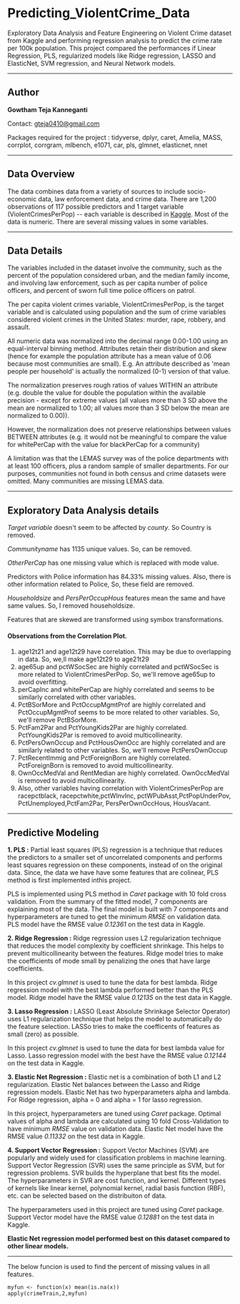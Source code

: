 # Predicting_ViolentCrime_Data
Exploratory Data Analysis and Feature Engineering on Violent Crime dataset from Kaggle and performing regression analysis to predict the crime rate per 100k population. This project compared the performances if Linear Regression, PLS, regularized models like Ridge regression, LASSO and ElasticNet, SVM regression, and Neural Network models.

-------------
Author 
---

**Gowtham Teja Kanneganti**

Contact: gteja0410@gmail.com

Packages required for the project : tidyverse, dplyr, caret, Amelia, MASS, corrplot, corrgram, mlbench, e1071, car, pls, glmnet, elasticnet, nnet

-----
Data Overview
----
The data combines data from a variety of sources to include socio-economic data, law enforcement data, and crime data. There are 1,200 observations of 117 possible predictors and 1 target variable (ViolentCrimesPerPop) -- each variable is described in [Kaggle](https://www.kaggle.com/c/5103-ida-hm6-2018/data). Most of the data is numeric. There are several missing values in some variables.

-----
Data Details
----
The variables included in the dataset involve the community, such as the percent of the population considered urban, and the median family income, and involving law enforcement, such as per capita number of police officers, and percent of sworn full time police officers on patrol.

The per capita violent crimes variable, ViolentCrimesPerPop, is the target variable and is calculated using population and the sum of crime variables considered violent crimes in the United States: murder, rape, robbery, and assault.

All numeric data was normalized into the decimal range 0.00-1.00 using an equal-interval binning method. Attributes retain their distribution and skew (hence for example the population attribute has a mean value of 0.06 because most communities are small). E.g. An attribute described as 'mean people per household' is actually the normalized (0-1) version of that value.

The normalization preserves rough ratios of values WITHIN an attribute (e.g. double the value for double the population within the available precision - except for extreme values (all values more than 3 SD above the mean are normalized to 1.00; all values more than 3 SD below the mean are normalized to 0.00)).

However, the normalization does not preserve relationships between values BETWEEN attributes (e.g. it would not be meaningful to compare the value for whitePerCap with the value for blackPerCap for a community)

A limitation was that the LEMAS survey was of the police departments with at least 100 officers, plus a random sample of smaller departments. For our purposes, communities not found in both census and crime datasets were omitted. Many communities are missing LEMAS data.


-----
Exploratory Data Analysis details
----

*Target variable* doesn't seem to be affected by *county*. So Country is removed.

*Communityname* has 1135 unique values. So, can be removed.

*OtherPerCap* has one missing value which is replaced with mode value.

Predictors with Police information has 84.33% missing values. Also, there is other information related to Police, So, these field are removed.

*Householdsize* and *PersPerOccupHous* features mean the same and have same values. So, I removed householdsize.

Features that are skewed are transformed using symbox transformations.

#### Observations from the Correlation Plot.
1. age12t21 and age12t29 have correlation. This may be due to overlapping in data. So, we,ll make age12t29 to age21t29
2. age65up and pctWSocSec are highly correlated and pctWSocSec is more related to ViolentCrimesPerPop. So, we'll remove age65up to avoid overfitting.
3. perCapInc and whitePerCap are highly correlated and seems to be similarly correlated with other variables. 
4. PctBSorMore and PctOccupMgmtProf are highly correlated and PctOccupMgmtProf seems to be more related to other variables. So, we'll remove PctBSorMore. 
5. PctFam2Par and PctYoungKids2Par are highly correlated. PctYoungKids2Par is removed to avoid multicollinearity.
6. PctPersOwnOccup and PctHousOwnOcc are highly correlated and are similarly related to other variables. So, we'll remove PctPersOwnOccup
7. PctRecentImmig and PctForeignBorn are highly correlated. PctForeignBorn is removed to avoid multicollinearity.
8. OwnOccMedVal and RentMedian are highly correlated. OwnOccMedVal is removed to avoid multicollinearity.
9. Also, other variables having correlation with ViolentCrimesPerPop are racepctblack, racepctwhite,pctWInvInc, pctWPubAsst,PctPopUnderPov, PctUnemployed,PctFam2Par, PersPerOwnOccHous, HousVacant.

-----
Predictive Modeling
----
**1. PLS :** Partial least squares (PLS) regression is a technique that reduces the predictors to a smaller set of uncorrelated components and performs least squares regression on these components, instead of on the original data. Since, the data we have have some features that are colinear, PLS method is first implemented inthis project. 

PLS is implemented using PLS method in *Caret* package with 10 fold cross validation. From the summary of the fitted model, 7 components are explaining most of the data. The final model is built with 7 components and hyperparameters are tuned to get the minimum *RMSE* on validation data. PLS model have the RMSE value *0.12361* on the test data in Kaggle.

**2. Ridge Regression :** Ridge regression uses L2 regularization technique that reduces the model complexity by coefficient shrinkage. This helps to prevent multicollinearity between the features. Ridge model tries to make the coefficients of mode small by penalizing the ones that have large coefficients.

In this project *cv.glmnet* is used to tune the data for best lambda. Ridge regression model with the best lambda performed better than the PLS model. Ridge model have the RMSE value *0.12135* on the test data in Kaggle.

**3. Lasso Regression :** LASSO (Least Absolute Shrinkage Selector Operator) uses L1 regularization technique that helps the model to automatically do the feature selection. LASSo tries to make the coefficents of features as small (zero) as possible. 

In this project *cv.glmnet* is used to tune the data for best lambda value for Lasso. Lasso regression model with the best have the RMSE value *0.12144* on the test data in Kaggle.

**3. Elastic Net Regression :** Elastic net is a combination of both L1 and L2 regularization. Elastic Net balances between the Lasso and Ridge regression models. Elastic Net has two hyperparameters alpha and lambda. For Ridge regression, alpha = 0 and alpha = 1 for lasso regression. 

In this project, hyperparameters are tuned using *Caret* package. Optimal values of alpha and lambda are calculated using 10 fold Cross-Validation to have minimum *RMSE* value on validation data. Elastic Net model have the RMSE value *0.11332* on the test data in Kaggle.

**4. Support Vector Regression :** Support Vector Machines (SVM) are popularly and widely used for classification problems in machine learning. Support Vector Regression (SVR) uses the same principle as SVM, but for regression problems. SVR builds the hyperplane that best fits the model. The hyperparameters in SVR are cost function, and kernel. Different types of kernels like linear kernel, polynomial kernel, radial basis function (RBF), etc. can be selected based on the distribuiton of data.

The hyperparameters used in this project are tuned using *Caret* package. Support Vector model have the RMSE value *0.12881* on the test data in Kaggle.

**Elastic Net regression model performed best on this dataset compared to other linear models.**

-----
The below funcion is used to find the percent of missing values in all features.
 
```
myfun <- function(x) mean(is.na(x))
apply(crimeTrain,2,myfun)
```

